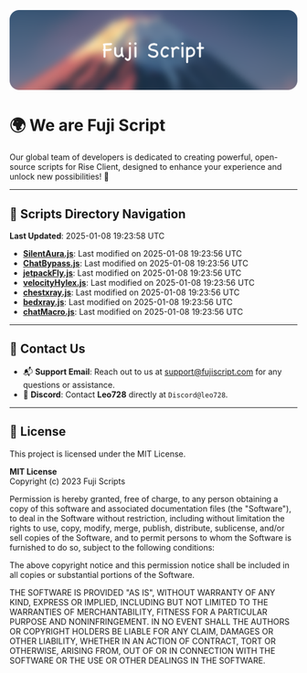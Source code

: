 ![Banner](.github/b.webp)

# 🌍 **We are Fuji Script**

Our global team of developers is dedicated to creating powerful, open-source scripts for Rise Client, designed to enhance your experience and unlock new possibilities! 🌟

---
<!-- SCRIPTS_NAVIGATION_START -->
## 📂 **Scripts Directory Navigation**

**Last Updated**: 2025-01-08 19:23:58 UTC

- **[SilentAura.js](scripts/SilentAura.js)**: Last modified on 2025-01-08 19:23:56 UTC
- **[ChatBypass.js](scripts/ChatBypass.js)**: Last modified on 2025-01-08 19:23:56 UTC
- **[jetpackFly.js](scripts/jetpackFly.js)**: Last modified on 2025-01-08 19:23:56 UTC
- **[velocityHylex.js](scripts/velocityHylex.js)**: Last modified on 2025-01-08 19:23:56 UTC
- **[chestxray.js](scripts/chestxray.js)**: Last modified on 2025-01-08 19:23:56 UTC
- **[bedxray.js](scripts/bedxray.js)**: Last modified on 2025-01-08 19:23:56 UTC
- **[chatMacro.js](scripts/chatMacro.js)**: Last modified on 2025-01-08 19:23:56 UTC

<!-- SCRIPTS_NAVIGATION_END -->

---

## 💬 **Contact Us**  
- 📬 **Support Email**: Reach out to us at [support@fujiscript.com](mailto:support@fujiscript.com) for any questions or assistance.  
- 💬 **Discord**: Contact **Leo728** directly at `Discord@leo728`.

---

## 📜 **License**

This project is licensed under the MIT License.  

**MIT License**  
Copyright (c) 2023 Fuji Scripts  

Permission is hereby granted, free of charge, to any person obtaining a copy of this software and associated documentation files (the "Software"), to deal in the Software without restriction, including without limitation the rights to use, copy, modify, merge, publish, distribute, sublicense, and/or sell copies of the Software, and to permit persons to whom the Software is furnished to do so, subject to the following conditions:  

The above copyright notice and this permission notice shall be included in all copies or substantial portions of the Software.  

THE SOFTWARE IS PROVIDED "AS IS", WITHOUT WARRANTY OF ANY KIND, EXPRESS OR IMPLIED, INCLUDING BUT NOT LIMITED TO THE WARRANTIES OF MERCHANTABILITY, FITNESS FOR A PARTICULAR PURPOSE AND NONINFRINGEMENT. IN NO EVENT SHALL THE AUTHORS OR COPYRIGHT HOLDERS BE LIABLE FOR ANY CLAIM, DAMAGES OR OTHER LIABILITY, WHETHER IN AN ACTION OF CONTRACT, TORT OR OTHERWISE, ARISING FROM, OUT OF OR IN CONNECTION WITH THE SOFTWARE OR THE USE OR OTHER DEALINGS IN THE SOFTWARE.  
